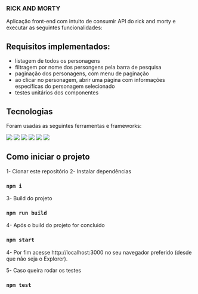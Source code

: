 ### RICK AND MORTY 

Aplicação front-end com intuito de consumir API do rick and morty e executar as seguintes funcionalidades:

## Requisitos implementados:
- listagem de todos os personagens 
- filtragem por nome dos persongens pela barra de pesquisa
- paginação dos personagens, com menu de paginação
- ao clicar no personagem, abrir uma página com informações específicas do personagem selecionado
- testes unitários dos componentes

## Tecnologias
Foram usadas as seguintes ferramentas e frameworks:

<img src="https://img.shields.io/badge/styled--components-DB7093?style=for-the-badge&logo=styled-components&logoColor=white"/> <img src="https://img.shields.io/badge/React-20232A?style=for-the-badge&logo=react&logoColor=61DAFB"/> <img src="https://img.shields.io/badge/Jest-C21325?style=for-the-badge&logo=jest&logoColor=white"/> <img src="https://img.shields.io/badge/axios-671ddf?&style=for-the-badge&logo=axios&logoColor=white"/> <img src="https://img.shields.io/badge/next%20js-000000?style=for-the-badge&logo=nextdotjs&logoColor=white"/> <img src="https://img.shields.io/badge/JavaScript-323330?style=for-the-badge&logo=javascript&logoColor=F7DF1E"/>

## Como iniciar o projeto
1- Clonar este repositório
2- Instalar dependências
### `npm i`
3- Build do projeto
### `npm run build`
4- Após o build do projeto for concluido
### `npm start`
4- Por fim acesse http://localhost:3000 no seu navegador preferido (desde que não seja o Explorer).

5- Caso queira rodar os testes
### `npm test`



